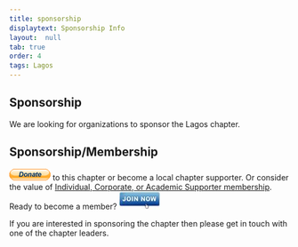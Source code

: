 ```yaml
---
title: sponsorship
displaytext: Sponsorship Info
layout:  null
tab: true
order: 4
tags: Lagos
---
```


## Sponsorship

We are looking for organizations to sponsor the Lagos chapter.

## Sponsorship/Membership

<a href="https://owasp.org/donate/" target="_blank"><img src="assets/images/Btn_donate_SM.gif" alt=""/></a> to this
chapter or become a local chapter supporter. Or consider the value of [
Individual, Corporate, or Academic Supporter
membership](https://owasp.org/membership/). Ready to become a member?
<a href="https://owasp.org/membership/" target="_blank"><img src="assets/images/75px-Join_Now_BlueIcon.jpeg" alt=""/></a>

If you are interested in sponsoring the chapter then please get in touch
with one of the chapter leaders.

